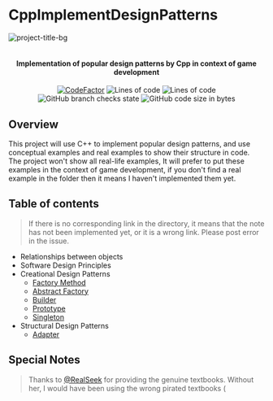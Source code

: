 # CppImplementDesignPatterns

![project-title-bg](https://github.com/user-attachments/assets/0aef14c7-0ef8-4033-a6a9-8b97b034748c)

<p align="center">
<img src = "https://i.imgur.com/EF6t6WA.png" alt="">
</p>

<h4 align="center">Implementation of popular design patterns by Cpp in context of game development</h4>
<p align="center">
<a href="https://www.codefactor.io/repository/github/caishangqi/charming-realm-system"><img src="https://www.codefactor.io/repository/github/caishangqi/charming-realm-system/badge" alt="CodeFactor" /></a>
<img alt="Lines of code" src="https://img.shields.io/tokei/lines/github/Caishangqi/charming-realm-system">
<img alt="Lines of code" src="https://img.shields.io/badge/Cpp-17-green">
<img alt="GitHub branch checks state" src="https://img.shields.io/github/checks-status/Caishangqi/charming-realm-system/master?label=build">
<img alt="GitHub code size in bytes" src="https://img.shields.io/github/languages/code-size/Caishangqi/charming-realm-system">
</p>

## Overview

This project will use C++ to implement popular design patterns, and use conceptual examples and real examples to show their structure in code. The project won't show all real-life examples, It will prefer to put these examples in the context of game development, if you don't find a real example in the folder then it means I haven't implemented them yet.


## Table of contents
> If there is no corresponding link in the directory, it means that the note has not been implemented yet, or it is a wrong link. Please post error in the issue.
- Relationships between objects
- Software Design Principles
- Creational Design Patterns
  - [Factory Method](https://github.com/Caishangqi/CppImplementDesignPatterns/blob/main/FactoryMethod/Factory%20Method.md)
  - [Abstract Factory](https://github.com/Caishangqi/CppImplementDesignPatterns/blob/main/AbstractFactory/Abstract%20Factory.md)
  - [Builder](https://github.com/Caishangqi/CppImplementDesignPatterns/blob/main/Builder/Builder.md)
  - [Prototype](https://github.com/Caishangqi/CppImplementDesignPatterns/blob/main/Prototype/Prototype.md)
  - [Singleton](https://github.com/Caishangqi/CppImplementDesignPatterns/blob/main/Singleton/Singleton.md)
- Structural Design Patterns
  - [Adapter](https://github.com/Caishangqi/CppImplementDesignPatterns/blob/main/Adapter/Adapter.md)
## Special Notes

> Thanks to [@RealSeek](https://github.com/RealSeek) for providing the genuine textbooks. Without her, I would have been using the wrong pirated textbooks (